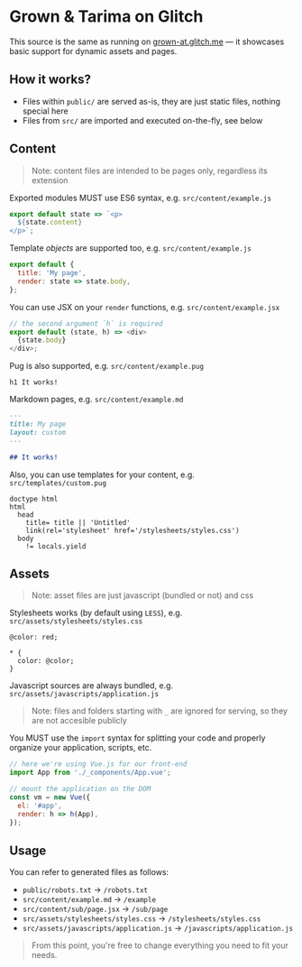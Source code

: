 # Grown & Tarima on Glitch

This source is the same as running on [grown-at.glitch.me](https://grown-at.glitch.me/) &mdash; it showcases basic support for dynamic assets and pages.

## How it works?

- Files within `public/` are served as-is, they are just static files, nothing special here
- Files from `src/` are imported and executed on-the-fly, see below

## Content

> Note: content files are intended to be pages only, regardless its extension

Exported modules MUST use ES6 syntax, e.g. `src/content/example.js`

```js
export default state => `<p>
  ${state.content}
</p>`;
```

Template _objects_ are supported too, e.g. `src/content/example.js`

```js
export default {
  title: 'My page',
  render: state => state.body,
};
```

You can use JSX on your `render` functions, e.g. `src/content/example.jsx`

```js
// the second argument `h` is required
export default (state, h) => <div>
  {state.body}
</div>;
```

Pug is also supported, e.g. `src/content/example.pug`

```pug
h1 It works!
```

Markdown pages, e.g. `src/content/example.md`

```markdown
---
title: My page
layout: custom
---

## It works!
```

Also, you can use templates for your content, e.g. `src/templates/custom.pug`

```pug
doctype html
html
  head
    title= title || 'Untitled'
    link(rel='stylesheet' href='/stylesheets/styles.css')
  body
    != locals.yield
```

## Assets

> Note: asset files are just javascript (bundled or not) and css

Stylesheets works (by default using `LESS`), e.g. `src/assets/stylesheets/styles.css`

```less
@color: red;

* {
  color: @color;
}
```

Javascript sources are always bundled, e.g. `src/assets/javascripts/application.js`

> Note: files and folders starting with `_` are ignored for serving, so they are not accesible publicly

You MUST use the `import` syntax for splitting your code and properly organize your application, scripts, etc.

```js
// here we're using Vue.js for our front-end
import App from './_components/App.vue';

// mount the application on the DOM
const vm = new Vue({
  el: '#app',
  render: h => h(App),
});
```

## Usage

You can refer to generated files as follows:

- `public/robots.txt` &rarr; `/robots.txt`
- `src/content/example.md` &rarr; `/example`
- `src/content/sub/page.jsx` &rarr; `/sub/page`
- `src/assets/stylesheets/styles.css` &rarr; `/stylesheets/styles.css`
- `src/assets/javascripts/application.js` &rarr; `/javascripts/application.js`

> From this point, you're free to change everything you need to fit your needs.
